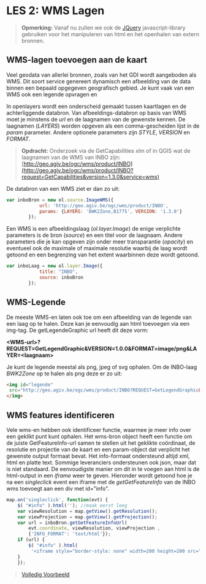 LES 2:  WMS Lagen 
====

> **Opmerking:** Vanaf nu zullen we ook de [JQuery](http://jquery.com/) javascript-library gebruiken voor het manipuleren van html en het openhalen van extern bronnen. 

WMS-lagen toevoegen aan de kaart
------
Veel geodata van allerlei bronnen, zoals van het  GDI wordt aangeboden als WMS. 
Dit soort service genereert dynamisch een afbeelding  van de data binnen een bepaald opgegeven geografisch gebied.  Je kunt vaak van een WMS ook een legende opvragen en 

In openlayers wordt een onderscheid gemaakt tussen kaartlagen en de achterliggende databron.  Van afbeeldings-databron op basis van WMS moet je minstens de *url* en de laagnamen van de gewenste kennen. 
De laagnamen (*LAYERS*) worden opgeven als een comma-gescheiden lijst in de *param* parameter. Andere optionele parameters zijn *STYLE*, *VERSION* en *FORMAT*.

> **Opdracht:** Onderzoek via de GetCapabilities xlm of in QGIS wat de laagnamen van de WMS van INBO zijn:  [http://geo.agiv.be/ogc/wms/product/INBO](http://geo.agiv.be/ogc/wms/product/INBO?request=GetCapabilities&version=1.3.0&service=wms)

De databron van een WMS ziet er dan zo uit:

```javascript
var inboBron = new ol.source.ImageWMS({
            url: 'http://geo.agiv.be/ogc/wms/product/INBO',
            params: {LAYERS: 'BWK2Zone,B1775', VERSION: '1.3.0'}
        });
```
Een WMS is een afbeeldingslaag (*ol.layer.Image*)  de enige verplichte parameters is de bron (*source*) en een titel voor de laagnaam. 
Andere parameters die je kan opgeven zijn onder meer transparantie (*opacity*) en eventueel ook de maximale of maximale resolutie waarbij de laag wordt getoond en een begrenzing  van het extent waarbinnen deze wordt getoond. 

```javascript
var inboLaag = new ol.layer.Image({
            title: "INBO",
            source: inboBron 
        });
```
WMS-Legende 
----
De meeste WMS-en laten ook toe om een afbeelding van de  legende van een laag op te halen. Deze kan je  eenvoudig aan html toevoegen via een img-tag.
De getLegendeGraphic url heeft dit deze vorm:  

**&lt;WMS-url&gt;?REQUEST=GetLegendGraphic&VERSION=1.0.0&FORMAT=image/png&LAYER=&lt;laagnaam&gt;**

Je kunt de legende meestal als png, jpeg of svg ophalen.
Om de INBO-laag *BWK2Zone* op  te halen als png deze er zo uit:
```html
<img id="legende" 
 src="http://geo.agiv.be/ogc/wms/product/INBO?REQUEST=GetLegendGraphic&VERSION=1.0.0&FORMAT=image/png&LAYER=BWK2Zone">
</img>
```
WMS features identificeren
----
Vele wms-en  hebben ook identificeer functie, waarmee je meer info over een geklikt punt kunt ophalen.
Het wms-bron object heeft een functie om de juiste GetFeatureInfo-url  samen te stellen uit het geklikte coördinaat, de resolutie en projectie van de kaart en een param-object dat verplicht het gewenste output formaat bevat. Het info-formaat ondersteund altijd xml, html en platte text. Sommige leveranciers ondersteunen ook json, maar dat is niet standaard. 
De eenvoudigste manier om dit in te voegen aan html is de html-output in een *iframe* weer te geven.
Hieronder wordt  getoond hoe je na een *singleclick* event een iframe met de *getGetFeatureInfo* van de INBO wms toevoegt aan  een div met id="info".  
```javascript
map.on('singleclick', function(evt) {
    $( "#info" ).html(''); //maak eerst leeg
    var viewResolution = map.getView().getResolution();
    var viewProjection = map.getView().getProjection();
    var url = inboBron.getGetFeatureInfoUrl(
        evt.coordinate, viewResolution, viewProjection ,
        {'INFO_FORMAT': 'text/html'});
    if (url) {
        $( "#info" ).html(
         '<iframe style="border-style: none" width=200 height=200 src="' + url + '"></iframe>');
    }
    });
```

> [Volledig Voorbeeld](examples/OL3_LES2_WMS.js)

  
